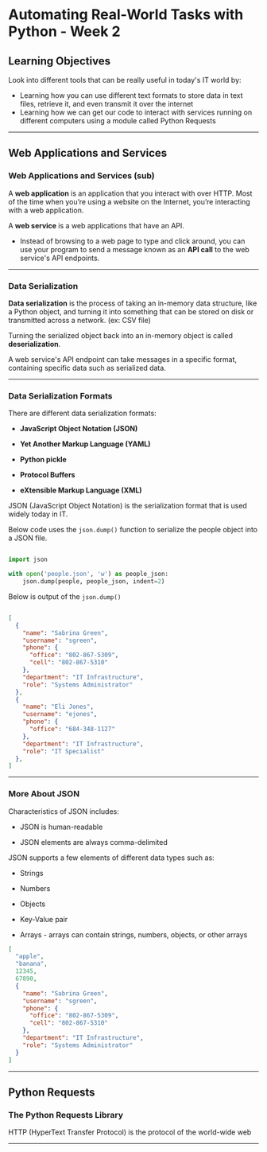 # Automating Real-World Tasks with Python - Week 2


## Learning Objectives

Look into different tools that can be really useful in today's IT world by:

* Learning how you can use different text formats to store data in text files, retrieve it, and even transmit it over the internet
* Learning how we can get our code to interact with services running on different computers using a module called Python Requests

---

## Web Applications and Services


### Web Applications and Services (sub)

A **web application** is an application that you interact with over HTTP. Most of the time when you’re using a website on the Internet, you’re interacting with a web application.

A **web service** is a web applications that have an API.

* Instead of browsing to a web page to type and click around, you can use your program to send a message known as an **API call** to the web service's API endpoints.

---

### Data Serialization

**Data serialization** is the process of taking an in-memory data structure, like a Python object, and turning it
into something that can be stored on disk or transmitted across a network. (ex: CSV file)

Turning the serialized object back into an in-memory object is called **deserialization**.

A web service's API endpoint can take messages in a specific format, containing specific data such as serialized data.

---

### Data Serialization Formats

There are different data serialization formats:

* **JavaScript Object Notation (JSON)**

* **Yet Another Markup Language (YAML)**

* **Python pickle**

* **Protocol Buffers**

* **eXtensible Markup Language (XML)**

JSON (JavaScript Object Notation) is the serialization format that is used widely today in IT.

Below code uses the ```json.dump()``` function to serialize the people object into a JSON file.

```Python

import json

with open('people.json', 'w') as people_json:
    json.dump(people, people_json, indent=2)

```

Below is output of the ```json.dump()```

```JSON

[
  {
    "name": "Sabrina Green",
    "username": "sgreen",
    "phone": {
      "office": "802-867-5309",
      "cell": "802-867-5310"
    },
    "department": "IT Infrastructure",
    "role": "Systems Administrator"
  },
  {
    "name": "Eli Jones",
    "username": "ejones",
    "phone": {
      "office": "684-348-1127"
    },
    "department": "IT Infrastructure",
    "role": "IT Specialist"
  },
]

```

---

### More About JSON

Characteristics of JSON includes:

* JSON is human-readable

* JSON elements are always comma-delimited

JSON supports a few elements of different data types such as:

* Strings

* Numbers

* Objects

* Key-Value pair

* Arrays - arrays can contain strings, numbers, objects, or other arrays

```JSON
[
  "apple",
  "banana",
  12345,
  67890,
  {
    "name": "Sabrina Green",
    "username": "sgreen",
    "phone": {
      "office": "802-867-5309",
      "cell": "802-867-5310"
    },
    "department": "IT Infrastructure",
    "role": "Systems Administrator"
  }
]
```

---

## Python Requests


### The Python Requests Library

HTTP (HyperText Transfer Protocol) is the protocol of the world-wide web

---
